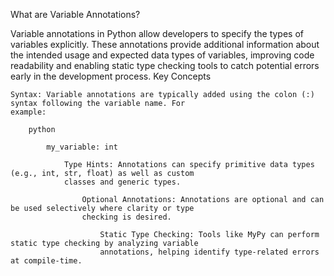 What are Variable Annotations?

Variable annotations in Python allow developers to specify the types of variables explicitly. These annotations provide
additional information about the intended usage and expected data types of variables, improving code readability and
enabling static type checking tools to catch potential errors early in the development process.
Key Concepts

    Syntax: Variable annotations are typically added using the colon (:) syntax following the variable name. For
    example:

        python

            my_variable: int

                Type Hints: Annotations can specify primitive data types (e.g., int, str, float) as well as custom
                classes and generic types.

                    Optional Annotations: Annotations are optional and can be used selectively where clarity or type
                    checking is desired.

                        Static Type Checking: Tools like MyPy can perform static type checking by analyzing variable
                        annotations, helping identify type-related errors at compile-time.

                        
